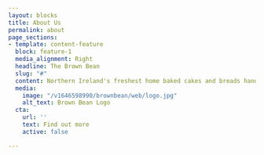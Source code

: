 ```yaml
---
layout: blocks
title: About Us
permalink: about
page_sections:
- template: content-feature
  block: feature-1
  media_alignment: Right
  headline: The Brown Bean
  slug: "#"
  content: Northern Ireland's freshest home baked cakes and breads handmade in Lisburn.
  media:
    image: "/v1646598990/brownbean/web/logo.jpg"
    alt_text: Brown Bean Logo
  cta:
    url: ''
    text: Find out more
    active: false

---
```

